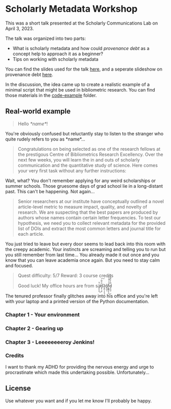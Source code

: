 # Scholarly Metadata Workshop

This was a short talk presented at the Scholarly Communications Lab on April 3, 2023.

The talk was organized into two parts:

- What is scholarly metadata and how could *provenance debt* as a concept help to approach it as a beginner?
- Tips on working with scholarly metadata

You can find the slides used for the talk [here](slides/smw_talk.ipynb), and a seperate slideshow on provenance debt [here](https://docs.google.com/presentation/d/1cQoPxYi49n4GuEHsxayrtj3S74BVRrlqRenYpteAIts/edit?usp=sharing).

In the discussion, the idea came up to create a realistic example of a minimal script that might be used in bibliometric research. You can find those materials in the [code-example](code-example/) folder.

## Real-world example

> Hello *\*name\**!

You're obviously confused but reluctantly stay to listen to the stranger who quite rudely refers to you as \*name\*...

> Congratulations on being selected as one of the research fellows at the prestigous Centre of Bibliometrics Research Excellency. Over the next few weeks, you will learn the in and outs of scholarly communication and the quantitative study of science. Here comes your very first task without any further instructions:

Wait, what? You don't remember applying for any weird scholarships or summer schools. Those gruesome days of grad school lie in a long-distant past. This can't be happening. Not again...

> Senior researchers at our institute have conceptually outlined a novel article-level metric to measure impact, quality, and novelty of research. We are suspecting that the best papers are produced by authors whose names contain certain letter frequencies. To test our hypothesis, we need you to collect relevant metadata for the provided list of DOIs and extract the most common letters and journal title for each article.

You just tried to leave but every door seems to lead back into this room with the creepy academic. Your instincts are screaming and telling you to run but you still remember from last time... You already made it out once and you know that you can leave academia once again. But you need to stay calm and focused.

> Quest difficulty: 5/7
> Reward: 3 course credits
>
> Good luck! My office hours are from sä̸̬̙̟͓́̽͜ď̵̡̟̠͈͋̂̅͑͠ã̶̧̪̩͎̟̖̘ŝ̸̥͓̖ͅf̵̭̳̳͙̤̘͋̾́͊̊̀͐͜d̷̨͈̰̮͌̀͐̏͊̐̓͑ 

The tenured professor finally glitches away into his office and you're left with your laptop and a printed version of the Python documentation.

### Chapter 1 - Your environment

### Chapter 2 - Gearing up

### Chapter 3 - Leeeeeeeeroy Jenkins!

### Credits

I want to thank my ADHD for providing the nervous energy and urge to procrastinate which made this undertaking possible. Unfortunately...

## License

Use whatever you want and if you let me know I'll probably be happy.